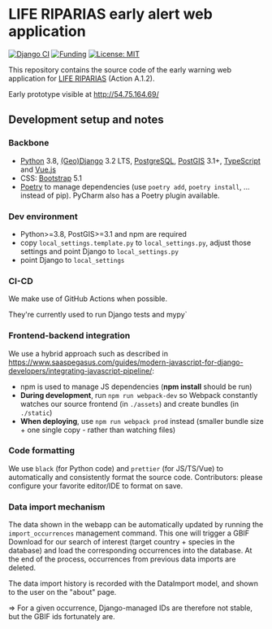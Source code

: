 # LIFE RIPARIAS early alert web application

<!-- badges: start -->
[![Django CI](https://github.com/riparias/early-warning-webapp/actions/workflows/django_tests.yml/badge.svg)](https://github.com/riparias/early-warning-webapp/actions/workflows/django_tests.yml)
[![Funding](https://img.shields.io/static/v1?label=powered+by&message=LIFE+RIPARIAS&labelColor=323232&color=00a58d)](https://www.riparias.be/)
[![License: MIT](https://img.shields.io/badge/License-MIT-yellow.svg)](https://opensource.org/licenses/MIT)
<!-- badges: end -->

This repository contains the source code of the early warning web application for [LIFE RIPARIAS](https://www.riparias.be/) (Action A.1.2).

Early prototype visible at http://54.75.164.69/

## Development setup and notes

### Backbone
- [Python](https://www.python.org/) 3.8, [(Geo)Django](https://www.djangoproject.com/) 3.2 LTS, [PostgreSQL](https://www.postgresql.org/), [PostGIS](https://postgis.net/) 3.1+, [TypeScript](https://www.typescriptlang.org/) and [Vue.js](https://vuejs.org/)
- CSS: [Bootstrap](https://getbootstrap.com/) 5.1  
- [Poetry](https://python-poetry.org/) to manage dependencies (use `poetry add`, `poetry install`, ... instead of pip). PyCharm also has a Poetry plugin available.

### Dev environment
- Python>=3.8, PostGIS>=3.1 and npm are required
- copy `local_settings.template.py` to `local_settings.py`, adjust those settings and point Django to `local_settings.py`
- point Django to `local_settings`

### CI-CD

We make use of GitHub Actions when possible.

They're currently used to run Django tests and mypy`

### Frontend-backend integration

We use a hybrid approach such as described in https://www.saaspegasus.com/guides/modern-javascript-for-django-developers/integrating-javascript-pipeline/:

- npm is used to manage JS dependencies (**npm install** should be run)
- **During development**, run `npm run webpack-dev` so Webpack constantly watches our source frontend (in `./assets`) and create bundles (in `./static`)
- **When deploying**, use `npm run webpack prod` instead (smaller bundle size + one single copy - rather than watching files)

### Code formatting

We use `black` (for Python code) and `prettier` (for JS/TS/Vue) to automatically and consistently format the source code.
Contributors: please configure your favorite editor/IDE to format on save. 

### Data import mechanism

The data shown in the webapp can be automatically updated by running the `import_occurrences` management command. 
This one will trigger a GBIF Download for our search of interest (target country + species in the database) and 
load the corresponding occurrences into the database. At the end of the process, occurrences from previous data 
imports are deleted.

The data import history is recorded with the DataImport model, and shown to the user on the "about" page.

=> For a given occurrence, Django-managed IDs are therefore not stable, but the GBIF ids fortunately are.